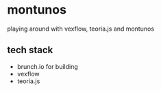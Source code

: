 # montunos
playing around with vexflow, teoria.js and montunos

## tech stack
- brunch.io for building
- vexflow
- teoria.js
